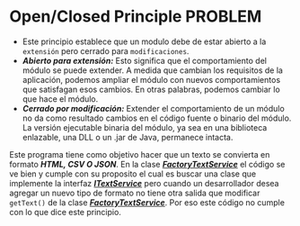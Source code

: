 # Open/Closed Principle PROBLEM

* Este principio establece que un modulo debe de estar abierto a la `extensión` pero cerrado para `modificaciones`.
* ***Abierto para extensión:***  Esto significa que el comportamiento del módulo se puede extender. A medida que cambian los requisitos de la aplicación, podemos ampliar el módulo con nuevos comportamientos que satisfagan esos cambios. En otras palabras, podemos cambiar lo que hace el módulo.
* ***Cerrado por modificación:*** Extender el comportamiento de un módulo no da como resultado cambios en el código fuente o binario del módulo. La versión ejecutable binaria del módulo, ya sea en una biblioteca enlazable, una DLL o un .jar de Java, permanece intacta.

Este programa tiene como objetivo hacer que un texto se convierta en formato
***HTML, CSV O JSON***. 
En la clase [***FactoryTextService***](https://github.com/edfern/principios-SOLID/blob/open-closed-principle-problem/src/main/java/gt/edu/umg/priciple/solid/model/service/FactoryTextService.java) el código se ve bien y cumple con su proposito 
el cual es buscar una clase que implemente la interfaz [***ITextService***](https://github.com/edfern/principios-SOLID/blob/open-closed-principle-problem/src/main/java/gt/edu/umg/priciple/solid/model/service/ITextService.java) pero cuando un desarrollador
desea agregar un nuevo tipo de formato no tiene otra salida que modificar `getText()` de la clase [***FactoryTextService***](https://github.com/edfern/principios-SOLID/blob/open-closed-principle-problem/src/main/java/gt/edu/umg/priciple/solid/model/service/FactoryTextService.java).
Por eso este código no cumple con lo que dice este principio.

